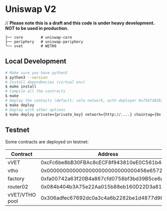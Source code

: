 # Uniswap V2

// **Please note this is a draft and this code is under heavy development. NOT to be used in production.**


```
├── core        # uniswap-core
├── periphery   # uniswap-periphery
└── vvet        # WETH9
```

## Local Development
```bash
# Make sure you have python3
$ python3 --version
# Install dependencies (virtual env)
$ make install
# Compile all the contracts
$ make
# Deploy the contacts (default: solo network, with deployer 0x7567d83b7b8d80addcb281a71d54fc7b3364ffed)
$ make deploy
# Deploy with other options
$ make deploy private={private_key} network={http://....} chaintag={0x..}
```

## Testnet

Some contracts are deployed on testnet:

| Contract       | Address                                    |
| -------------- | ------------------------------------------ |
| vVET           | 0xcFc6be8bB30FBAc8cECF8f943810eE0C561b4F7a |
| vtho           | 0x0000000000000000000000000000456e65726779 |
| factory        | 0xfa00742a63f20B4a867cfd0758bf3bd39B5ce6af |
| router02       | 0x084b404b3A75e22Aa015b88eb160D22D3a81e719 |
| vVET/VTHO pool | 0x306adfec67692dc0a3c4a6b2282be1d4877d98ca |

